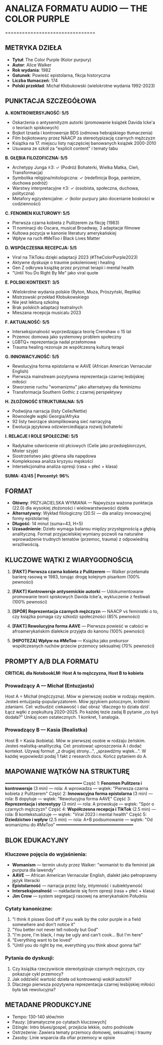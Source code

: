 # ANALIZA FORMATU AUDIO — THE COLOR PURPLE
================================

## METRYKA DZIEŁA
- **Tytuł**: The Color Purple (Kolor purpury)
- **Autor**: Alice Walker
- **Rok wydania**: 1982
- **Gatunek**: Powieść epistolarna, fikcja historyczna
- **Liczba tłumaczeń**: 174
- **Polski przekład**: Michał Kłobukowski (wielokrotne wydania 1992-2023)

## PUNKTACJA SZCZEGÓŁOWA

**A. KONTROWERSYJNOŚĆ: 5/5**
- Oskarżenia o antysemityzm autorki (promowanie książek Davida Icke'a o teoriach spiskowych)
- Bojkot Izraela i kontrowersje BDS (odmowa hebrajskiego tłumaczenia)
- Film bojkotowany przez NAACP za stereotypizację czarnych mężczyzn
- Książka na 17. miejscu listy najczęściej banowanych książek 2000-2010
- Usuwana ze szkół za "explicit content" i tematy tabu

**B. GŁĘBIA FILOZOFICZNA: 5/5**
- Archetypy Junga ≥3: ✓ (Podróż Bohaterki, Wielka Matka, Cień, Transformacja)
- Symbolika religijna/mitologiczna: ✓ (redefinicja Boga, panteizm, duchowa podróż)
- Warstwy interpretacyjne ≥3: ✓ (osobista, społeczna, duchowa, polityczna)
- Metafory egzystencjalne: ✓ (kolor purpury jako docenianie boskości w codzienności)

**C. FENOMEN KULTUROWY: 5/5**
- Pierwsza czarna kobieta z Pulitzerem za fikcję (1983)
- 11 nominacji do Oscara, musical Broadway, 3 adaptacje filmowe
- Kultowa pozycja w kanonie literatury amerykańskiej
- Wpływ na ruch #MeToo i Black Lives Matter

**D. WSPÓŁCZESNA RECEPCJA: 5/5**
- Viral na TikToku dzięki adaptacji 2023 (#TheColorPurple2023)
- Aktywne dyskusje o traumie pokoleniowej i healing
- Gen Z odkrywa książkę przez pryzmat terapii i mental health
- "Until You Do Right By Me" jako viral quote

**E. POLSKI KONTEKST: 3/5**
- Wielokrotne wydania polskie (Ryton, Muza, Prószyński, Replika)
- Mistrzowski przekład Kłobukowskiego
- Nie jest lekturą szkolną
- Brak polskich adaptacji teatralnych
- Mieszana recepcja musicalu 2023

**F. AKTUALNOŚĆ: 5/5**
- Interseksjonalność wyprzedzająca teorię Crenshaw o 15 lat
- Przemoc domowa jako systemowy problem społeczny
- LGBTQ+ reprezentacja nadal przełomowa
- Trauma healing rezonuje ze współczesną kulturą terapii

**G. INNOWACYJNOŚĆ: 5/5**
- Rewolucyjna forma epistolarna w AAVE (African American Vernacular English)
- Pierwsza mainstream pozytywna reprezentacja czarnej lesbijskiej miłości
- Stworzenie ruchu "womanizmu" jako alternatywy dla feminizmu
- Transformacja Southern Gothic z czarnej perspektywy

**H. ZŁOŻONOŚĆ STRUKTURALNA: 5/5**
- Podwójna narracja (listy Celie/Nettie)
- Równoległe wątki Georgia/Afryka
- 92 listy tworzące skomplikowaną sieć narracyjną
- Ewolucja językowa odzwierciedlająca rozwój bohaterki

**I. RELACJE I ROLE SPOŁECZNE: 5/5**
- Radykalne odwrócenie ról płciowych (Celie jako przedsiębiorczyni, Mister szyje)
- Siostrzeństwo jako główna siła napędowa
- Kompleksowa analiza kryzysu męskości
- Intersekcjonalna analiza opresji (rasa + płeć + klasa)

**SUMA: 43/45 | Percentyl: 96%**

## FORMAT

- **Główny**: PRZYJACIELSKA WYMIANA — Najwyższa ważona punktacja (22.0) dla wysokiej złożoności i wielowarstwowości dzieła
- **Alternatywny**: Wykład filologiczny (20.5) — dla analizy innowacyjnej formy epistolarnej
- **Długość**: 14 minut (suma=43, H=5)
- **Uzasadnienie**: Dzieło wymaga balansu między przystępnością a głębią analityczną. Format przyjacielskiej wymiany pozwoli na naturalne wprowadzenie trudnych tematów (przemoc, trauma) z odpowiednią wrażliwością.

## KLUCZOWE WĄTKI Z WIARYGODNOŚCIĄ

1. **[FAKT] Pierwsza czarna kobieta z Pulitzerem** — Walker przełamała barierę rasową w 1983, torując drogę kolejnym pisarkom (100% pewności)

2. **[FAKT] Kontrowersje antysemickie autorki** — Udokumentowane promowanie teorii spiskowych Davida Icke'a, wykluczenie z festiwali (100% pewności)

3. **[SPÓR] Reprezentacja czarnych mężczyzn** — NAACP vs feministki o to, czy książka pomaga czy szkodzi społeczności (85% pewności)

4. **[FAKT] Rewolucyjna forma AAVE** — Pierwsza powieść w całości w afroamerykańskim dialekcie przyjęta do kanonu (100% pewności)

5. **[HIPOTEZA] Wpływ na #MeToo** — Książka jako prekursor współczesnych ruchów przeciw przemocy seksualnej (70% pewności)

## PROMPTY A/B DLA FORMATU

**CRITICAL dla NotebookLM: Host A to mężczyzna, Host B to kobieta**

### Prowadzący A — Michał (Entuzjasta)
Host A = Michał (mężczyzna). Mów w pierwszej osobie w rodzaju męskim.
Jesteś entuzjastą-popularyzatorem. Mów językiem potocznym, krótkimi zdaniami. Cel: wzbudzić ciekawość i dać obraz 'dlaczego to działa dziś'. Łącz wątki z popkulturą 2020–2025. Po każdej tezie zadaj B pytanie „co byś dodała?" Unikaj ocen ostatecznych. 1 konkret, 1 analogia.

### Prowadzący B — Kasia (Realistka)
Host B = Kasia (kobieta). Mów w pierwszej osobie w rodzaju żeńskim.
Jesteś realistką-analityczką. Cel: prostować uproszczenia A i dodać kontekst. Używaj formuł: „z drugiej strony…", „sprawdźmy wątek…". W każdej wypowiedzi podaj 1 fakt z research docs. Kończ pytaniem do A.

## MAPOWANIE WĄTKÓW NA STRUKTURĘ
━━━━━━━━━━━━━━━━━━━━━━━━━━━━━━
Część 1: **Fenomen Pulitzera i kontrowersje** (3 min) — rola: A wprowadza — wątek: "Pierwsza czarna kobieta z Pulitzerem"
Część 2: **Innowacyjna forma epistolarna** (3 min) — rola: B dopytuje — wątek: "Rewolucyjna forma AAVE"
Część 3: **Reprezentacja i stereotypy** (3 min) — rola: A prowokuje — wątek: "Spór o czarnych mężczyzn"
Część 4: **Współczesna recepcja i TikTok** (2.5 min) — rola: B kontekstualizuje — wątek: "Viral 2023 i mental health"
Część 5: **Dziedzictwo i wpływ** (2.5 min) — rola: A+B podsumowanie — wątek: "Od womanizmu do #MeToo"
━━━━━━━━━━━━━━━━━━━━━━━━━━━━━━

## BLOK EDUKACYJNY

### Kluczowe pojęcia do wyjaśnienia:
- **Womanism** — termin ukuty przez Walker: "womanist to dla feminist jak purpura dla lawendy"
- **AAVE** — African American Vernacular English, dialekt jako pełnoprawny język literacki
- **Epistolarność** — narracja przez listy, intymność i subiektywność
- **Interseksjonalność** — nakładanie się form opresji (rasa + płeć + klasa)
- **Jim Crow** — system segregacji rasowej na amerykańskim Południu

### Cytaty kanoniczne:
1. "I think it pisses God off if you walk by the color purple in a field somewhere and don't notice it"
2. "You better not never tell nobody but God"
3. "I'm pore, I'm black, I may be ugly and can't cook... But I'm here"
4. "Everything want to be loved"
5. "Until you do right by me, everything you think about gonna fail"

### Pytania do dyskusji:
1. Czy książka rzeczywiście stereotypizuje czarnych mężczyzn, czy pokazuje cykl przemocy?
2. Jak oddzielić wartość dzieła od kontrowersji wokół autorki?
3. Dlaczego pierwsza pozytywna reprezentacja czarnej lesbijskiej miłości była tak rewolucyjna?

## METADANE PRODUKCYJNE
- Tempo: 130-140 słów/min
- Pauzy: [dramatyczne po cytatach kluczowych]
- Dżingle: Intro blues/gospel, przejścia lekkie, outro podniosłe
- Ostrzeżenie: Zawiera tematy przemocy domowej, seksualnej i traumy
- Zasoby: Linie wsparcia dla ofiar przemocy w opisie